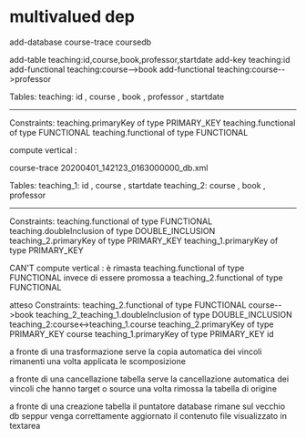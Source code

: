 # multivalued dep

add-database course-trace coursedb

add-table teaching:id,course,book,professor,startdate
add-key teaching:id
add-functional teaching:course-->book
add-functional teaching:course-->professor

Tables:
teaching: id , course , book , professor , startdate

-------------
Constraints:
 teaching.primaryKey of type PRIMARY_KEY
 teaching.functional of type FUNCTIONAL
 teaching.functional of type FUNCTIONAL


compute vertical :

course-trace
20200401_142123_0163000000_db.xml

Tables:
teaching_1: id , course , startdate
teaching_2: course , book , professor

-------------
Constraints:
 teaching.functional of type FUNCTIONAL
 teaching.doubleInclusion of type DOUBLE_INCLUSION
 teaching_2.primaryKey of type PRIMARY_KEY
 teaching_1.primaryKey of type PRIMARY_KEY

CAN'T compute vertical :
    è rimasta teaching.functional of type FUNCTIONAL
    invece di essere promossa a teaching_2.functional of type FUNCTIONAL

atteso
Constraints:
 teaching_2.functional of type FUNCTIONAL course-->book
 teaching_2_teaching_1.doubleInclusion of type DOUBLE_INCLUSION teaching_2:course<->teaching_1.course
 teaching_2.primaryKey of type PRIMARY_KEY course
 teaching_1.primaryKey of type PRIMARY_KEY id

a fronte di una trasformazione
serve la copia automatica
    dei vincoli rimanenti una volta applicata le scomposizione

a fronte di una cancellazione tabella
serve la cancellazione automatica
    dei vincoli che hanno target o source una volta rimossa la tabella di origine

a fronte di una creazione tabella
il puntatore database rimane sul vecchio db
    seppur venga correttamente aggiornato il contenuto file visualizzato in textarea

